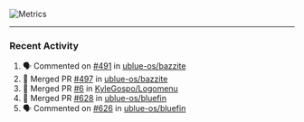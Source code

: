 ![Metrics](https://metrics.lecoq.io/KyleGospo?template=classic&base=header%2C%20activity%2C%20community%2C%20repositories%2C%20metadata&base.indepth=false&base.hireable=false&base.skip=false&config.timezone=America%2FLos_Angeles)

---
### Recent Activity
<!--START_SECTION:activity-->
1. 🗣 Commented on [#491](https://github.com/ublue-os/bazzite/issues/491#issuecomment-1790070811) in [ublue-os/bazzite](https://github.com/ublue-os/bazzite)
2. 🎉 Merged PR [#497](https://github.com/ublue-os/bazzite/pull/497) in [ublue-os/bazzite](https://github.com/ublue-os/bazzite)
3. 🎉 Merged PR [#6](https://github.com/KyleGospo/Logomenu/pull/6) in [KyleGospo/Logomenu](https://github.com/KyleGospo/Logomenu)
4. 🎉 Merged PR [#628](https://github.com/ublue-os/bluefin/pull/628) in [ublue-os/bluefin](https://github.com/ublue-os/bluefin)
5. 🗣 Commented on [#626](https://github.com/ublue-os/bluefin/issues/626#issuecomment-1789818534) in [ublue-os/bluefin](https://github.com/ublue-os/bluefin)
<!--END_SECTION:activity-->
